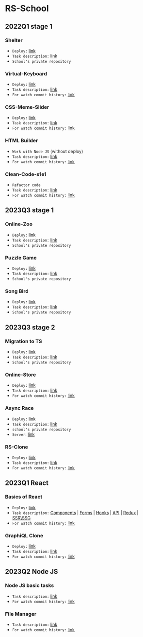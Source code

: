 # RS-School


## 2022Q1 stage 1

### Shelter
- `Deploy:` [link](https://timothy7310.github.io/RS-School/shelter/index.html)  
- `Task description:` [link](https://github.com/rolling-scopes-school/tasks/blob/master/stage1/stream1/shelter/README.md)  
- `School's private repository`

### Virtual-Keyboard
- `Deploy:` [link](https://timothy7310.github.io/RS-School/virtual-keyboard/index.html)  
- `Task description:` [link](https://github.com/rolling-scopes-school/tasks/blob/master/tasks/virtual-keyboard/virtual-keyboard-ru.md)  
- `For watch commit history:` [link](https://github.com/Timothy7310/virtual-keyboard)

### CSS-Meme-Slider
- `Deploy:` [link](https://timothy7310.github.io/RS-School/cssMemSlider/index.html)  
- `Task description:` [link](https://github.com/rolling-scopes-school/tasks/tree/master/tasks/css-meme-slider)  
- `For watch commit history:` [link](https://github.com/Timothy7310/cssMemSlider/tree/gh-pages)

### HTML Builder
- `Work with Node JS` (without deploy)  
- `Task description:` [link](https://github.com/rolling-scopes-school/tasks/tree/master/stage1/modules/html-builder)  
- `For watch commit history:` [link](https://github.com/Timothy7310/HTML-builder)

### Clean-Code-s1e1
- `Refactor code`
- `Task description:` [link](https://github.com/rolling-scopes-school/tasks/blob/master/stage1/modules/clean-code/clean-code-s1e1.md)  
- `For watch commit history:` [link](https://github.com/Timothy7310/clean-code-s1e1/tree/clean-code-s1e1)


## 2023Q3 stage 1

### Online-Zoo
- `Deploy:` [link](https://timothy7310.github.io/RS-School/online-zoo/index.html)  
- `Task description:` [link](https://github.com/rolling-scopes-school/tasks/blob/master/stage1/stream2/online-zoo/README.md)  
- `School's private repository`

### Puzzle Game
- `Deploy:` [link](https://timothy7310.github.io/RS-School/gem-puzzle/index.html)  
- `Task description:` [link](https://github.com/rolling-scopes-school/tasks/blob/master/tasks/stage-1/dom-api/codejam-the-gem-puzzle.md)  
- `School's private repository`

### Song Bird
- `Deploy:` [link](https://timothy7310.github.io/RS-School/song-bird/index.html)  
- `Task description:` [link](https://github.com/rolling-scopes-school/tasks/blob/master/tasks/songbird/songbird-2022q3.md)  
- `School's private repository`


## 2023Q3 stage 2

### Migration to TS
- `Deploy:` [link](https://timothy7310.github.io/RS-School/migration-to-ts/index.html)  
- `Task description:` [link](https://github.com/rolling-scopes-school/tasks/blob/master/tasks/migration-newip-to-ts.md)  
- `School's private repository`

### Online-Store
- `Deploy:` [link](https://timothy7310.github.io/RS-School/online-store/index.html)  
- `Task description:` [link](https://github.com/rolling-scopes-school/tasks/tree/master/tasks/online-store-team)  
- `For watch commit history:` [link](https://github.com/AndrewMotevich/online-store/tree/develop)

### Async Race
- `Deploy:` [link](https://timothy7310.github.io/RS-School/async-race/index.html)  
- `Task description:` [link](https://github.com/rolling-scopes-school/tasks/blob/master/tasks/async-race.md#cross-check)  
- `school's private repository`
- `Server`: [link](https://github.com/mikhama/async-race-api)

### RS-Clone
- `Deploy:` [link](https://effulgent-youtiao-4fc924.netlify.app/#/main)  
- `Task description:` [link](https://github.com/rolling-scopes-school/tasks/blob/master/tasks/rsclone/rsclone.md)  
- `For watch commit history:` [link](https://github.com/Timothy7310/RS-Clone/tree/develop)


## 2023Q1 React

### Basics of React
- `Deploy:` [link](https://spontaneous-jalebi-0361a1.netlify.app/)  
- `Task description:` [Components](https://github.com/rolling-scopes-school/tasks/tree/master/react/modules/module01) | [Forms](https://github.com/rolling-scopes-school/tasks/tree/master/react/modules/module02) | [Hooks](https://github.com/rolling-scopes-school/tasks/tree/master/react/modules/module03) | [API](https://github.com/rolling-scopes-school/tasks/tree/master/react/modules/module04) | [Redux](https://github.com/rolling-scopes-school/tasks/tree/master/react/modules/module05) | [SSR\SSG](https://github.com/rolling-scopes-school/tasks/tree/master/react/modules/module06)
- `For watch commit history:` [link](https://github.com/Timothy7310/RS-React)

### GraphiQL Clone
- `Deploy:` [link](https://sweet-bubblegum-0225c9.netlify.app/)  
- `Task description:` [link](https://github.com/rolling-scopes-school/tasks/blob/master/react/modules/graphiql.md)  
- `For watch commit history:` [link](https://github.com/bloodsuckers-spb/graphiql-app/pull/33)

## 2023Q2 Node JS

### Node JS basic tasks
- `Task description:` [link](https://github.com/AlreadyBored/nodejs-assignments/blob/main/assignments/nodejs-basics/assignment.md)  
- `For watch commit history:` [link](https://github.com/Timothy7310/node-nodejs-basics)

### File Manager
- `Task description:` [link](https://github.com/AlreadyBored/nodejs-assignments/blob/main/assignments/file-manager/assignment.md)  
- `For watch commit history:` [link](https://github.com/Timothy7310/File-Manager)

